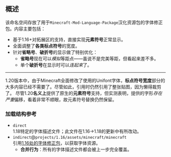 ## 概述

该命名空间存放了用于`Minecraft-Mod-Language-Package`汉化资源包的字体修正包。内容主要包括：
- 基于1.16+对拓展区的支持，直接实现**元素符号**正常显示。
- 全面调整了**各类标点符号**的宽度。
- 针对**省略号**、**破折号**的显示做了特别优化：
  - **省略号**现在可以*模拟*等距点——虽说不是完美等距，但看起来差不多。
  - 单个**破折号**在显示时可以*连起来*了。

---

1.20版本中，由于Minecraft全面修改了使用的Unifont字体，**标点符号宽度**部分的大多内容已经不需要了。尽管如此，引用时仍然引用了整张贴图，因为懒得裁剪了。
尽管1.20**名义上**提供了原生的**元素符号**支持，但实测表明，提供的字形*存在严重*偏移，看着非常不顺眼，故元素符号替换仍然保留。

### 加载结构参考

- `direct`<br>1.18特定的字体描述文件；此文件在1.16->1.18的更新中有所改动。
- `indirect`@`projects/1.16/assets/minecraft/minecraft`<br>引用[1.16处的字体修正包](../../../../1.16/assets/minecraft/minecraft/README.md)，以获取字体资源。
  - **合并行为**：所有的字体描述文件都会被上一步完全覆盖。